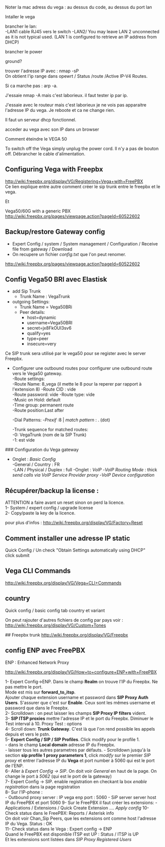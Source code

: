 Noter la mac adress du vega : au dessus du code, au dessus du port lan

Intaller le vega

brancher le lan:  
    -LAN1 cable RJ45 vers le switch
    -LAN2/ You may leave LAN 2 unconnected as it is not typical used. (LAN 1 is configured to retrieve an IP address from DHCP)

brancher le power

ground?


trouver l'adresse IP avec : nmap -sP <ip range>  
On obtient l'ip range dans opewrt / Status /route /Active IP-V4 Routes.  

Si ca marche pas : arp -a. 

J'essaie nmap -A mais c'est laborieux. il faut tester ip par ip. 

J'essaie avec le routeur mais c'est laborieux je ne vois pas apparaitre l'adresse IP du vega. Je reboote et ca ne change rien. 

Il faut un serveur dhcp fonctionnel.
                                                            
acceder au vega avec son IP dans un browser 

Comment éteindre le VEGA 50  

To switch off the Vega simply unplug the power cord. Il n'y a pas de bouton off. Débrancher le cable d'alimentation.


## Configuring Vega with Freepbx  
http://wiki.freepbx.org/display/VG/Registering+Vega+with+FreePBX  
Ce lien explique entre autre comment créer le sip trunk entre le freepbx et le vega.

Et  

Vega50/60G with a generic PBX  
http://wiki.freepbx.org/pages/viewpage.action?pageId=60522602  



## Backup/restore Gateway config  
- Expert Config / system / System management / Configuration / Receive file from gateway / Download  
- On recupere un fichier *config.txt* que l'on peut renomer. 


http://wiki.freepbx.org/pages/viewpage.action?pageId=60522602  

## Config Vega50 BRI avec Elastisk  

- add Sip Trunk
    - Trunk Name : VegaTrunk
- outgoing Settings:
    - Trunk Name = Vega50BRi
    - Peer details:
        - host=dynamic
        - username=Vega50BRI
        - secret=jx8FkOUI3sv6
        - qualify=yes
        - type=peer
        - insecure=very
       
Ce SIP trunk sera utilisé par le vega50 pour se register avec le server Freepbx.

- Configurer une outbound routes pour configurer une outbound route vers le Vega50 gateway.  
    -Route settings:  
        -Route Name: 8_vega (il mette le 8 pour la reperer par rapport à l'extension 8)
        -Route CID : vide  
        -Route password: vide
        -Route type: vide  
        -Music on Hold: default  
        -Time group: permanent route  
        -Route position:Last after
        
    -Dial Patterns:
        -*Prexif* :8 | *match pattern* : . (dot)
        
    -Trunk sequence for matched routes:    
        -0: VegaTrunk (nom de la SIP Trunk)  
        -1: est vide  
        
### Configuration du Vega gateway  

- Onglet : *Basic Config*    
        -General / Country : FR  
        -LAN / Physical / Duplex : full 
-Onglet : *VoIP*
    -*VoIP Routing Mode*  : thick *send calls via VoIP Service Provider proxy*
    -*VoIP Device configuration*

        
## Récupérer/backup la license :  
ATTENTION a faire avant un reset sinon on perd la licence.  
1- System / expert config / upgrade license  
2- Copy/paste la key de la licence.

pour plus d'infos : http://wiki.freepbx.org/display/VG/Factory+Reset  

## Comment installer une adresse IP static  
Quick Config / Un check "Obtain Settings automatically using DHCP"  
click submit  

## Vega CLI Commands 

http://wiki.freepbx.org/display/VG/Vega+CLI+Commands

## country

Quick config / basic config tab country et variant

On peut rajouter d'autres fichiers de config par pays voir : http://wiki.freepbx.org/display/VG/Custom+Tones

## Freepbx trunk
http://wiki.freepbx.org/display/VG/Freepbx

## config ENP avec FreePBX  

ENP : Enhanced Network Proxy

http://wiki.freepbx.org/display/VG/How+to+configure+ENP+with+FreePBX

1- Expert Config->ENP. Dans le champ **Realm** on trouve l'IP du Freepbx. Ne pas mettre le port.   
Mode est mis sur **forward_to_itsp**.  
Ajouter chaque extension username et password dans **SIP Proxy Auth Users**. S'assurer que c'est sur **Enable**. Ceux sont les mêmes username et password que dans le Freepbx.  
2- Scrolldown : on peut laisser les champs **SIP Proxy IP filters** vident.  
3- **SIP ITSP proxies** mettre l'adresse IP et le port du Freepbx.  Diminuer le Test interval à 10. Proxy Test : options  
4- Scroll down: **Trunk Gateway**. C'est là que l'on rend possible les appels depuis et vers le pstn.  
5- **Expert Config / SIP / SIP Profiles**. Click modify pour le profile 1.  
    - dans le champ **Local domain** adresse IP du Freepbx.  
    - laisser tous les autres parametres par défauts. 
    - Scrolldown jusqu'à la section  **sip profile 1 proxy parameters 1**, click *modify* sur le premier *SIP proxy* et entrer l'adresse IP du **Vega** et port number à 5060 qui est le port de l'ENP.  
6- Aller à *Expert Config -> SIP*. On doit voir *General* en haut de la page. On change le port à *5062* (qui est le port de la gateway)  
7- Expert Config -> SIP. enable registration en checkant la box *enable registration* dans la page registration  
8- Sur l'IP-phone :  
    - Outbound proxy server : IP vega enp port : 5060
    - SiP server server host IP du FreePBX et port 5060
9- Sur le FreePBX il faut créer les extensions:
    - Applications / Extensions / Quick Create Extension .... *Apply config*
10- Check status dans le FreePBX: Reports / Asterisk info  
On doit voir Chan_Sip Peers,  que les extensions ont comme host l'adresse IP du Vega. Status : OK  
11- Check status dans le Vega : Expert config -> ENP  
Quand le FreePBX est disponible ITSP est UP : Status / ITSP is UP  
Et les extensions sont listées dans *SIP Proxy Registered Users*  

